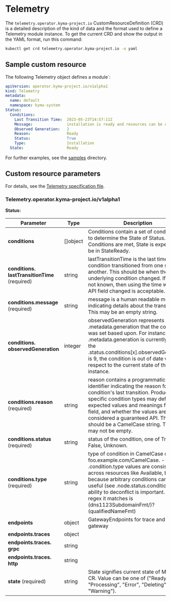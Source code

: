 # Telemetry

The `telemetry.operator.kyma-project.io` CustomResourceDefinition (CRD) is a detailed description of the kind of data and the format used to define a Telemetry module instance. To get the current CRD and show the output in the YAML format, run this command:

```bash
kubectl get crd telemetry.operator.kyma-project.io -o yaml
```

## Sample custom resource

The following Telemetry object defines a module`:

```yaml
apiVersion: operator.kyma-project.io/v1alpha1
kind: Telemetry
metadata:
  name: default
  namespace: kyma-system
Status:
  Conditions:
    Last Transition Time:  2023-05-23T14:57:11Z
    Message:               installation is ready and resources can be used
    Observed Generation:   2
    Reason:                Ready
    Status:                True
    Type:                  Installation
  State:                   Ready
```

For further examples, see the [samples](https://github.com/kyma-project/telemetry-manager/tree/main/config/samples) directory.

## Custom resource parameters

For details, see the [Telemetry specification file](https://github.com/kyma-project/telemetry-manager/blob/main/apis/operator/v1alpha1/telemetry_types.go).

<!-- The table below was generated automatically -->
<!-- Some special tags (html comments) are at the end of lines due to markdown requirements. -->
<!-- The content between "TABLE-START" and "TABLE-END" will be replaced -->

<!-- TABLE-START -->
### Telemetry.operator.kyma-project.io/v1alpha1

**Status:**

| Parameter | Type | Description |
| ---- | ----------- | ---- |
| **conditions**  | \[\]object | Conditions contain a set of conditionals to determine the State of Status. If all Conditions are met, State is expected to be in StateReady. |
| **conditions.&#x200b;lastTransitionTime** (required) | string | lastTransitionTime is the last time the condition transitioned from one status to another. This should be when the underlying condition changed.  If that is not known, then using the time when the API field changed is acceptable. |
| **conditions.&#x200b;message** (required) | string | message is a human readable message indicating details about the transition. This may be an empty string. |
| **conditions.&#x200b;observedGeneration**  | integer | observedGeneration represents the .metadata.generation that the condition was set based upon. For instance, if .metadata.generation is currently 12, but the .status.conditions[x].observedGeneration is 9, the condition is out of date with respect to the current state of the instance. |
| **conditions.&#x200b;reason** (required) | string | reason contains a programmatic identifier indicating the reason for the condition's last transition. Producers of specific condition types may define expected values and meanings for this field, and whether the values are considered a guaranteed API. The value should be a CamelCase string. This field may not be empty. |
| **conditions.&#x200b;status** (required) | string | status of the condition, one of True, False, Unknown. |
| **conditions.&#x200b;type** (required) | string | type of condition in CamelCase or in foo.example.com/CamelCase. --- Many .condition.type values are consistent across resources like Available, but because arbitrary conditions can be useful (see .node.status.conditions), the ability to deconflict is important. The regex it matches is (dns1123SubdomainFmt/)?(qualifiedNameFmt) |
| **endpoints**  | object | GatewayEndpoints for trace and metric gateway |
| **endpoints.&#x200b;traces**  | object |  |
| **endpoints.&#x200b;traces.&#x200b;grpc**  | string |  |
| **endpoints.&#x200b;traces.&#x200b;http**  | string |  |
| **state** (required) | string | State signifies current state of Module CR. Value can be one of ("Ready", "Processing", "Error", "Deleting", "Warning"). |

<!-- TABLE-END -->
